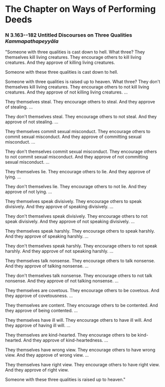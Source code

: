 # The Chapter on Ways of Performing Deeds

### N 3.163--182 Untitled Discourses on Three Qualities  *Kammapathapeyyāla*

"Someone with three qualities is cast down to hell. What three? They
themselves kill living creatures. They encourage others to kill living
creatures. And they approve of killing living creatures.

Someone with these three qualities is cast down to hell.

Someone with three qualities is raised up to heaven. What three? They
don't themselves kill living creatures. They encourage others to not
kill living creatures. And they approve of not killing living creatures.
...

They themselves steal. They encourage others to steal. And they approve
of stealing. ...

They don't themselves steal. They encourage others to not steal. And
they approve of not stealing. ...

They themselves commit sexual misconduct. They encourage others to
commit sexual misconduct. And they approve of committing sexual
misconduct. ...

They don't themselves commit sexual misconduct. They encourage others to
not commit sexual misconduct. And they approve of not committing sexual
misconduct. ...

They themselves lie. They encourage others to lie. And they approve of
lying. ...

They don't themselves lie. They encourage others to not lie. And they
approve of not lying. ...

They themselves speak divisively. They encourage others to speak
divisively. And they approve of speaking divisively. ...

They don't themselves speak divisively. They encourage others to not
speak divisively. And they approve of not speaking divisively. ...

They themselves speak harshly. They encourage others to speak harshly.
And they approve of speaking harshly. ...

They don't themselves speak harshly. They encourage others to not speak
harshly. And they approve of not speaking harshly. ...

They themselves talk nonsense. They encourage others to talk nonsense.
And they approve of talking nonsense. ...

They don't themselves talk nonsense. They encourage others to not talk
nonsense. And they approve of not talking nonsense. ...

They themselves are covetous. They encourage others to be covetous. And
they approve of covetousness. ...

They themselves are content. They encourage others to be contented. And
they approve of being contented. ...

They themselves have ill will. They encourage others to have ill will.
And they approve of having ill will. ...

They themselves are kind-hearted. They encourage others to be
kind-hearted. And they approve of kind-heartedness. ...

They themselves have wrong view. They encourage others to have wrong
view. And they approve of wrong view. ...

They themselves have right view. They encourage others to have right
view. And they approve of right view.

Someone with these three qualities is raised up to heaven."


